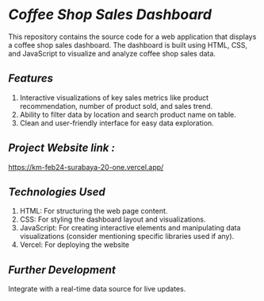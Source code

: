 # *Coffee Shop Sales Dashboard*

This repository contains the source code for a web application that displays a coffee shop sales dashboard. The dashboard is built using HTML, CSS, and JavaScript to visualize and analyze coffee shop sales data.

## *Features*

1. Interactive visualizations of key sales metrics like product recommendation, number of product sold, and sales trend.
2. Ability to filter data by location and search product name on table.
3. Clean and user-friendly interface for easy data exploration.

## *Project Website link :*

https://km-feb24-surabaya-20-one.vercel.app/

## *Technologies Used*

1. HTML: For structuring the web page content.
2. CSS: For styling the dashboard layout and visualizations.
3. JavaScript: For creating interactive elements and manipulating data visualizations (consider mentioning specific libraries used if any).
4. Vercel: For deploying the website

## *Further Development*

Integrate with a real-time data source for live updates. 
